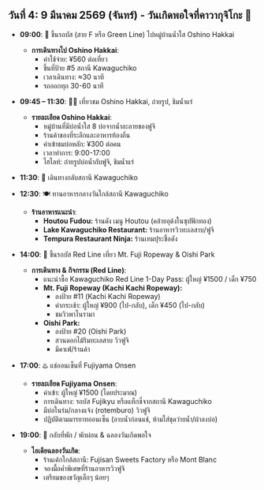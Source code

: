 ## วันที่ 4: 9 มีนาคม 2569 (จันทร์) - วันเกิดพอใจที่คาวากุจิโกะ 🎂

- **09:00**: 🚌 ขึ้นรถบัส (สาย F หรือ Green Line) ไปหมู่บ้านน้ำใส Oshino Hakkai
  - **การเดินทางไป Oshino Hakkai**:
    - ค่าใช้จ่าย: ¥560 ต่อเที่ยว
    - ขึ้นที่ป้าย #5 สถานี Kawaguchiko
    - เวลาเดินทาง: ≈30 นาที
    - รถออกทุก 30-60 นาที

- **09:45 – 11:30**: 🚶‍♀️ เที่ยวชม Oshino Hakkai, ถ่ายรูป, ชิมน้ำแร่
  - **รายละเอียด Oshino Hakkai**:
    - หมู่บ้านที่มีบ่อน้ำใส 8 บ่อจากน้ำละลายของฟูจิ
    - ร้านค้าของที่ระลึกและอาหารท้องถิ่น
    - ค่าเข้าชมบ่อหลัก: ¥300 ต่อคน
    - เวลาทำการ: 9:00-17:00
    - ไฮไลท์: ถ่ายรูปบ่อน้ำกับฟูจิ, ชิมน้ำแร่

- **11:30**: 🚌 เดินทางกลับสถานี Kawaguchiko

- **12:30**: 🍽️ ทานอาหารกลางวันใกล้สถานี Kawaguchiko
  - **ร้านอาหารแนะนำ**:
    - **Houtou Fudou:** ร้านดัง เมนู Houtou (คล้ายอุด้งในซุปฟักทอง)
    - **Lake Kawaguchiko Restaurant:** ร้านอาหารวิวทะเลสาบ/ฟูจิ
    - **Tempura Restaurant Ninja:** ร้านเทมปุระชื่อดัง

- **14:00**: 🚌 ขึ้นรถบัส Red Line เที่ยว Mt. Fuji Ropeway & Oishi Park
  - **การเดินทาง & กิจกรรม (Red Line)**:
    - แนะนำซื้อ Kawaguchiko Red Line 1-Day Pass: ผู้ใหญ่ ¥1500 / เด็ก ¥750
    - **Mt. Fuji Ropeway (Kachi Kachi Ropeway):**
      - ลงป้าย #11 (Kachi Kachi Ropeway)
      - ค่ากระเช้า: ผู้ใหญ่ ¥900 (ไป-กลับ), เด็ก ¥450 (ไป-กลับ)
      - ชมวิวพาโนรามา
    - **Oishi Park:**
      - ลงป้าย #20 (Oishi Park)
      - สวนดอกไม้ริมทะเลสาบ วิวฟูจิ
      - มีคาเฟ่/ร้านค้า

- **17:00**: ♨️ แช่ออนเซ็นที่ Fujiyama Onsen
  - **รายละเอียด Fujiyama Onsen**:
    - ค่าเข้า: ผู้ใหญ่ ¥1500 (โดยประมาณ)
    - การเดินทาง: รถบัส Fujikyu หรือแท็กซี่จากสถานี Kawaguchiko
    - มีบ่อในร่ม/กลางแจ้ง (rotemburo) วิวฟูจิ
    - ปฏิบัติตามมารยาทออนเซ็น (อาบน้ำก่อนแช่, ห้ามใส่ชุดว่ายน้ำ/ผ้าลงบ่อ)

- **19:00**: 🎂 กลับที่พัก / พักผ่อน & ฉลองวันเกิดพอใจ
  - **ไอเดียฉลองวันเกิด**:
    - ร้านเค้กใกล้สถานี: Fujisan Sweets Factory หรือ Mont Blanc
    - จองมื้อค่ำพิเศษที่ร้านอาหารวิวฟูจิ
    - เตรียมของขวัญเล็กๆ น้อยๆ